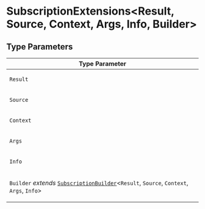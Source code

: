 # SubscriptionExtensions\<Result, Source, Context, Args, Info, Builder\>

## Type Parameters

<table>
<thead>
<tr>
<th>Type Parameter</th>
</tr>
</thead>
<tbody>
<tr>
<td>

`Result`

</td>
</tr>
<tr>
<td>

`Source`

</td>
</tr>
<tr>
<td>

`Context`

</td>
</tr>
<tr>
<td>

`Args`

</td>
</tr>
<tr>
<td>

`Info`

</td>
</tr>
<tr>
<td>

`Builder` _extends_ [`SubscriptionBuilder`](../../../classes/SubscriptionBuilder.md)\<`Result`, `Source`, `Context`, `Args`, `Info`\>

</td>
</tr>
</tbody>
</table>

